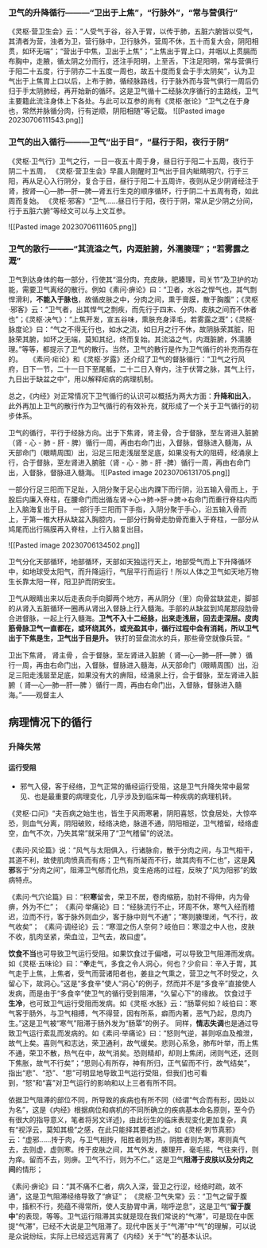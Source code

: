 
### 卫气的升降循行———“卫出于上焦”，“行脉外”，“常与营俱行”
《灵枢·营卫生会》云：“人受气于谷，谷入于胃，以传于肺，五脏六腑皆以受气，其清者为营，浊者为卫，营行脉中，卫行脉外，营周不休，五十而复大会，阴阳相贯，如环无端”；“营出于中焦，卫出于上焦”；“上焦出于胃上口，并咽以上贯膈而布胸中，走腋，循太阴之分而行，还注手阳明，上至舌，下注足阳明，常与营俱行于阳二十五度，行于阴亦二十五度一周也，故五十度而复会于手太阴矣”，认为卫气出于上焦胃上口以后，上布于肺，循经脉路线，行于脉外而与营气俱行一周后仍归于手太阴肺经，再开始新的循环。这是卫气循十二经脉次序循行的主路线，卫气主要籍此流注身体上下各处。与此可以互参的尚有《灵枢·胀论》“卫气之在于身也，常然并脉循分肉，行有逆顺，阴阳相随”等记载。
![[Pasted image 20230706111543.png]]

### 卫气的出入循行———卫气“出于目”，“昼行于阳，夜行于阴”
《灵枢·卫气行》卫气之行，一日一夜五十周于身，昼日行于阳二十五周，夜行于阴二十五周，
《灵枢·营卫生会》早晨人刚醒时卫气出于目内眦睛明穴，行于三阳，再从足心入行阴分，复合于目，昼行于阳二十五周许，夜则从足少阴肾经注于肾，按肾—心—肺—肝—脾—肾五行生克的顺序循环，行于阴二十五周有奇，如此周而复始。
《灵枢·邪客》“卫气……昼日行于阳，夜行于阴，常从足少阴之分间，行于五脏六腑”等经文可以与上文互参。　

![[Pasted image 20230706111605.png]]



### 卫气的散行———“其流溢之气，内溉脏腑，外濡腠理”；“若雾露之溉”

卫气到达身体的每一部分，行使其“温分肉，充皮肤，肥腠理，司关节”及卫护的功能，需要卫气离经的散行。例如《素问·痹论》曰：“卫者，水谷之悍气也，其气剽悍滑利，**不能入于脉也**，故循皮肤之中，分肉之间，熏于膏膜，散于胸腹”；《灵枢·邪客》云：“卫气者，出其悍气之剽疾，而先行于四末、分肉、皮肤之间而不休者也”；《灵枢·决气》：“上焦开发，宣五谷味，熏肤充身泽毛，若雾露之溉”；《灵枢·脉度论》曰：“气之不得无行也，如水之流，如日月之行不休，故阴脉荣其脏，阳脉荣其腑，如环之无端，莫知其纪，终而复始。其流溢之气，内溉脏腑，外濡腠理。”等等，都提示了卫气的散行。当然，卫气的散行是作为卫气循行的补充而存在的。　　《素问·疟论》和《灵枢·岁露》还介绍了卫气的督脉循行：“卫气之行风府，日下一节，二十一日下至尾骶，二十二日入脊内，注于伏膂之脉，其气上行，九日出于缺盆之中”，用以解释疟病的病理机制。　　



总之，《内经》对正常情况下卫气循行的认识可以概括为两大方面：**升降和出入**，此外再加上卫气的散行作为卫气循行的有效补充，就形成了一个关于卫气循行的初步体系。


卫气的循行，平行于经脉方向。出于下焦肾，肾主骨，合于督脉，至左肾进入脏腑（肾 - 心 - 肺 - 肝 - 脾）循行一周，再由右命门出，入督脉，督脉进入髓海，从天部命门（眼睛周围）出，沿足三阳走浅层至足底，如果没有大的阻碍，经涌泉上行，合于督脉，至左肾进入腑脏（肾 - 心 - 肺 - 肝 -脾）循行一周，再由右命门出，入督脉，督脉进入髓海。
![[Pasted image 20230706131705.png]]


一部分行足三阳而下足趾，入阴分聚于足心出内踝下而行阴，沿五输入骨而上，于股后内廉入脊柱，在腰命门而出循左肾→心→肺→肝→脾→右命门而重行脊柱内而上入脑海复出于目。
一部行手三阳而下手指，入阴分聚于手心，沿五输入骨而上，于第一椎大杼从缺盆入胸腔内，一部分行胸骨走肋骨而重入于脊柱，一部分从鸠尾而出行隔膜再入脊柱，上行入脑复出目。

![[Pasted image 20230706134502.png]]


卫气分化天部循环，地部循环，天部如天独运行天上，地部受气而上下升降循环中，如地球受太阳气，而升降运行，气层平行而运行！所以人体之卫气如天地万物生长靠太阳一样，阳卫护而阴安生。

卫气从眼睛出来以后走表向手向脚两个地方，再从阴分（里）向骨盆缺盆走，脚部的从肾入五脏循环一圈再从肾出入督脉上行入髓海。手部的从缺盆到鸠尾那段肋骨合进督脉，一起上行入髓海。**卫气不入十二经脉，出来走浅层，回去走深层。皮肉筋骨脉卫气一直都在，或环绕其外，或充盈其中，循行过程中会有消耗，所以卫气出于下焦是生，卫气出于目是升。** 铁打的营盘流水的兵，那些骨空就像兵营。“

卫出下焦肾， 肾主骨 ，合于督脉，至左肾进入脏腑（ 肾—心—肺—肝—脾 ）循行一周，再由右命门出，入督脉，督脉进入髓海，从天部命门（眼睛周围）出，沿足三阳走浅层至足底，如果没有大的痹阻，经涌泉上行，合于督脉，至左肾进入脏腑（ 肾—心—肺—肝—脾 ）循行一周，再由右命门出，入督脉，督脉进入髓海。”——观督主人


## 病理情况下的循行


### 升降失常

#### 运行受阻 
- 邪气入侵，客于经络，卫气正常的循经运行受阻，这是卫气升降失常中最常见、也是最重要的病理变化，几乎涉及到临床每一种疾病的病理机转。

《灵枢·口问》“夫百病之始生也，皆生于风雨寒暑，阴阳喜怒，饮食居处，大惊卒恐，则血气分离，阴阳破败，经络决绝，脉道不通，阴阳相逆，卫气稽留，经络虚空，血气不次，乃失其常”就采用了“卫气稽留”的说法。

《素问·风论篇》说：“风气与太阳俱入，行诸脉俞，散于分肉之间，与卫气相干，其道不利，故使肌肉愤真而有疡；卫气有所凝而不行，故其肉有不仁也”，这是**风邪**客于“分肉之间”，阻滞卫气郁而化热，变生疮疡的过程，反映了“风为阳邪”的致病特点。

《素问·气穴论篇》曰：“积**寒**留舍，荣卫不居，卷肉缩筋，肋肘不得伸，内为骨痹，外为不仁”；
《素问·举痛论》曰：“经脉流行不止，环周不休，寒气入经而稽迟，泣而不行，客于脉外则血少，客于脉中则气不通”；“寒则腠理闭，气不行，故气收矣”；
《素问·调经论》云：“寒湿之伤人奈何？岐伯曰：寒湿之中人也，皮肤不收，肌肉坚紧，荣血泣，卫气去，故曰虚”。


**饮食不当**也可导致卫气运行受阻。如果饮食过于偏嗜，可以导致卫气阻滞而发病。
如《灵枢·五味论》曰：“**辛**走气，多食之令人洞心，何也？少俞曰：辛入于胃，其气走于上焦，上焦者，受气而营诸阳者也，姜韭之气熏之，营卫之气不时受之，久留心下，故洞心。”这是“多食辛”使人“洞心”的例子，然而并不是“多食辛”直接使人发病，而是由于“多食辛”使卫气的循行受到阻滞，“久留心下”的缘故。
饮食过于**生冷**，也可致卫气运行受阻而发病。如《灵枢·水胀》云：“肠覃何如？岐伯曰：寒气客于肠外，与卫气相搏，气不得营，因有所系，癖而内著，恶气乃起，息肉乃生。”这是卫气被“寒气”阻滞于肠外发为“肠覃”的例子。
同样，**情志失调**也是通过导致卫气运行紊乱而发病的。如《素问·举痛论》曰：“怒则气逆，甚则呕血及飧泄，故气上矣。喜则气和志达，荣卫通利，故气缓矣。悲则心系急，肺布叶举，而上焦不通，荣卫不散，热气在中，故气消矣。恐则精却，却则上焦闭，闭则气还，还则下焦胀，故气不行矣”；“思则心有所存，神有所归，正气留而不行，故气结矣”，指出“悲”、“恐”、“思”可明显地导致卫气运行受阻，但我们也可看到，“怒”和“喜”对卫气运行的影响和以上三者有所不同。　


依据卫气阻滞的部位不同，所导致的疾病也有所不同（经谓“气合而有形，因处以为名”，这是《内经》根据病位和病机的不同所确立的疾病基本命名原则，至今仍有很大的指导意义，笔者将另文详述)，由此衍生的临床表现变化更加复杂，真有“视浮云，莫知其极”之感，在此只能择其要者述之。如《灵枢·刺节真邪》云：“虚邪……抟于肉，与卫气相抟，阳胜者则为热，阴胜者则为寒，寒则真气去，去则虚，虚则寒。抟于皮肤之间，其气外发，腠理开，毫毛摇，气往来行，则为痒。留而不去，则痹。卫气不行，则为不仁。” 这是卫气**阻滞于皮肤以及分肉之间**的情形；

《素问·痹论》曰：“其不痛不仁者，病久入深，营卫之行涩，经络时疏，故不通”，这是卫气阻滞经络导致了“痹证”；
《灵枢·卫气失常》云：“卫气之留于腹中，搐积不行，苑蕴不得常所，使人支胁胃中满，喘呼逆息”，这是卫气“**留于腹中**”的表现，等等。卫气运行阻滞其实就是现在我们常说的“气滞”，可是现在中医提“气滞”，已经不大说是卫气阻滞了。现代中医关于“气滞”中“气”的理解，可以说是众说纷纭，实际上已经远远背离了《内经》关于“气”的基本认识。　　




